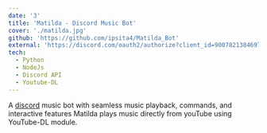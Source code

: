 ```yaml
---
date: '3'
title: 'Matilda - Discord Music Bot'
cover: './matilda.jpg'
github: 'https://github.com/ipsita4/Matilda_Bot'
external: 'https://discord.com/oauth2/authorize?client_id=900782138469789738&permissions=0&scope=bot'
tech:
  - Python
  - NodeJs
  - Discord API
  - Youtube-DL
---
```


A [discord](https://discord.com/) music bot with seamless music playback, commands, and interactive features
Matilda plays music directly from youTube using YouTube-DL module.

